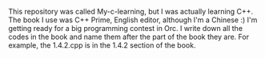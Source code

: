 This repository was called My-c-learning, but I was actually learning C++. The book I use was C++ Prime, English editor, although I'm a Chinese :) I'm getting ready for 
a big programming contest in Orc. I write down all the codes in the book and name them after the part of the book they are. For example, the 1.4.2.cpp is in the 1.4.2 
section of the book.
